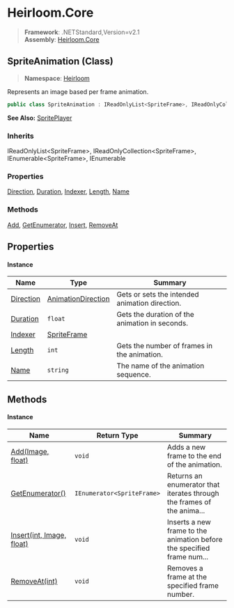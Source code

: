 # Heirloom.Core

> **Framework**: .NETStandard,Version=v2.1  
> **Assembly**: [Heirloom.Core][0]

## SpriteAnimation (Class)

> **Namespace**: [Heirloom][0]

Represents an image based per frame animation.

```cs
public class SpriteAnimation : IReadOnlyList<SpriteFrame>, IReadOnlyCollection<SpriteFrame>, IEnumerable<SpriteFrame>, IEnumerable
```

**See Also:** [SpritePlayer][1]

### Inherits

IReadOnlyList\<SpriteFrame>, IReadOnlyCollection\<SpriteFrame>, IEnumerable\<SpriteFrame>, IEnumerable

### Properties

[Direction][2], [Duration][3], [Indexer][4], [Length][5], [Name][6]

### Methods

[Add][7], [GetEnumerator][8], [Insert][9], [RemoveAt][10]

## Properties

#### Instance

| Name           | Type                     | Summary                                        |
|----------------|--------------------------|------------------------------------------------|
| [Direction][2] | [AnimationDirection][11] | Gets or sets the intended animation direction. |
| [Duration][3]  | `float`                  | Gets the duration of the animation in seconds. |
| [Indexer][4]   | [SpriteFrame][12]        |                                                |
| [Length][5]    | `int`                    | Gets the number of frames in the animation.    |
| [Name][6]      | `string`                 | The name of the animation sequence.            |

## Methods

#### Instance

| Name                           | Return Type                | Summary                                                                |
|--------------------------------|----------------------------|------------------------------------------------------------------------|
| [Add(Image, float)][7]         | `void`                     | Adds a new frame to the end of the animation.                          |
| [GetEnumerator()][8]           | `IEnumerator<SpriteFrame>` | Returns an enumerator that iterates through the frames of the anima... |
| [Insert(int, Image, float)][9] | `void`                     | Inserts a new frame to the animation before the specified frame num... |
| [RemoveAt(int)][10]            | `void`                     | Removes a frame at the specified frame number.                         |

[0]: ../../Heirloom.Core.md
[1]: SpritePlayer.md
[2]: SpriteAnimation/Direction.md
[3]: SpriteAnimation/Duration.md
[4]: SpriteAnimation/Indexer.md
[5]: SpriteAnimation/Length.md
[6]: SpriteAnimation/Name.md
[7]: SpriteAnimation/Add.md
[8]: SpriteAnimation/GetEnumerator.md
[9]: SpriteAnimation/Insert.md
[10]: SpriteAnimation/RemoveAt.md
[11]: AnimationDirection.md
[12]: SpriteFrame.md
